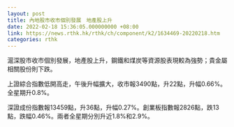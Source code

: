 ```yaml
---
layout: post
title: 內地股市收市個別發展　地產股上升
date: 2022-02-18 15:36:05.000000000 +08:00
link: https://news.rthk.hk/rthk/ch/component/k2/1634469-20220218.htm
categories: rthk
---
```


滬深股市收市個別發展，地產股上升，鋼鐵和煤炭等資源股表現較為強勢；貴金屬相關股份則下跌。

上證綜合指數低開高走，午後升幅擴大，收市報3490點，升22點，升幅0.66%。全星期升0.8%。

深證成份指數報13459點，升36點，升幅0.27%。創業板指數報2826點，跌13點，跌幅0.46%。兩者全星期分別升近1.8%和2.9%。
